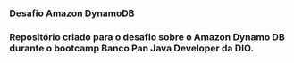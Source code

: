 ### Desafio Amazon DynamoDB

### Repositório criado para o desafio sobre o Amazon Dynamo DB durante o bootcamp Banco Pan Java Developer da DIO.
